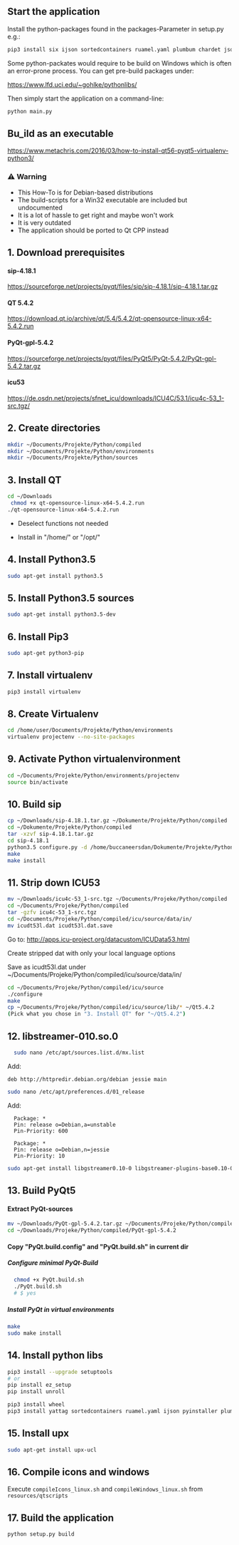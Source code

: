 
## Start the application

Install the python-packages found in the packages-Parameter in setup.py e.g.:
```bash
pip3 install six ijson sortedcontainers ruamel.yaml plumbum chardet json pathlib typing PyQt5
```

Some python-packates would require to be build on Windows which is often an error-prone process. You can get pre-build packages under:

https://www.lfd.uci.edu/~gohlke/pythonlibs/  

Then simply start the application on a command-line: 
```bash
python main.py
```
## Bu_ild as an executable

https://www.metachris.com/2016/03/how-to-install-qt56-pyqt5-virtualenv-python3/

### ⚠️ Warning

* This How-To is for Debian-based distributions
* The build-scripts for a Win32 executable are included but undocumented 
* It is a lot of hassle to get right and maybe won't work
* It is very outdated
* The application should be ported to Qt CPP instead

## 1. Download prerequisites

#### sip-4.18.1
https://sourceforge.net/projects/pyqt/files/sip/sip-4.18.1/sip-4.18.1.tar.gz


#### QT 5.4.2
https://download.qt.io/archive/qt/5.4/5.4.2/qt-opensource-linux-x64-5.4.2.run


#### PyQt-gpl-5.4.2
https://sourceforge.net/projects/pyqt/files/PyQt5/PyQt-5.4.2/PyQt-gpl-5.4.2.tar.gz

#### icu53
https://de.osdn.net/projects/sfnet_icu/downloads/ICU4C/53.1/icu4c-53_1-src.tgz/


## 2. Create directories
```bash
mkdir ~/Documents/Projekte/Python/compiled
mkdir ~/Documents/Projekte/Python/environments
mkdir ~/Documents/Projekte/Python/sources
```

## 3. Install QT

```bash
cd ~/Downloads
 chmod +x qt-opensource-linux-x64-5.4.2.run
./qt-opensource-linux-x64-5.4.2.run
```

* Deselect functions not needed

* Install in "/home/<user>" or "/opt/"


## 4. Install Python3.5
```bash
sudo apt-get install python3.5
```

## 5. Install Python3.5 sources
```bash
sudo apt-get install python3.5-dev
```

## 6. Install Pip3
```bash
sudo apt-get python3-pip
```

## 7. Install virtualenv
```bash
pip3 install virtualenv
```

## 8. Create Virtualenv
```bash
cd /home/user/Documents/Projekte/Python/environments
virtualenv projectenv --no-site-packages
```

## 9. Activate Python virtualenvironment
```bash
cd ~/Documents/Projekte/Python/environments/projectenv
source bin/activate
```

## 10. Build sip
```bash
cp ~/Downloads/sip-4.18.1.tar.gz ~/Dokumente/Projekte/Python/compiled
cd ~/Dokumente/Projekte/Python/compiled
tar -xzvf sip-4.18.1.tar.gz
cd sip-4.18.1
python3.5 configure.py -d /home/buccaneersdan/Dokumente/Projekte/Python/environments/ChanManEnv/lib/python3.5/site-packages/
make
make install
```

## 11. Strip down ICU53
```bash
mv ~/Downloads/icu4c-53_1-src.tgz ~/Documents/Projeke/Python/compiled
cd ~/Documents/Projeke/Python/compiled
tar -gzfv icu4c-53_1-src.tgz
cd ~/Documents/Projeke/Python/compiled/icu/source/data/in/
mv icudt53l.dat icudt53l.dat.save
```

Go to: http://apps.icu-project.org/datacustom/ICUData53.html

Create stripped dat with only your local language options

Save as icudt53l.dat under ~/Documents/Projeke/Python/compiled/icu/source/data/in/
```bash
cd ~/Documents/Projeke/Python/compiled/icu/source
./configure
make
cp ~/Documents/Projeke/Python/compiled/icu/source/lib/* ~/Qt5.4.2
(Pick what you chose in "3. Install QT" for "~/Qt5.4.2")
```

## 12. libstreamer-010.so.0
```bash
  sudo nano /etc/apt/sources.list.d/mx.list
```

Add:
```
deb http://httpredir.debian.org/debian jessie main
```

```bash
sudo nano /etc/apt/preferences.d/01_release
```
Add:
```
  Package: *
  Pin: release o=Debian,a=unstable
  Pin-Priority: 600

  Package: *
  Pin: release o=Debian,n=jessie
  Pin-Priority: 10
```

```bash
sudo apt-get install libgstreamer0.10-0 libgstreamer-plugins-base0.10-0
```

## 13. Build PyQt5

#### Extract PyQt-sources
  
```bash
mv ~/Downloads/PyQt-gpl-5.4.2.tar.gz ~/Documents/Projeke/Python/compiled
cd ~/Downloads/Projeke/Python/compiled/PyQt-gpl-5.4.2
```

#### Copy "PyQt.build.config" and "PyQt.build.sh" in current dir

##### Configure minimal PyQt-Build

```bash
  chmod +x PyQt.build.sh
  ./PyQt.build.sh
  # $ yes
```

##### Install PyQt in virtual environments
```bash
make
sudo make install
```

## 14. Install python libs

```bash
pip3 install --upgrade setuptools
# or
pip install ez_setup
pip install unroll
```

```bash
pip3 install wheel
pip3 install yattag sortedcontainers ruamel.yaml ijson pyinstaller plumbum chardet six
```

## 15. Install upx
```bash
sudo apt-get install upx-ucl
```

## 16. Compile icons and windows

Execute `compileIcons_linux.sh` and `compileWindows_linux.sh` from `resources/qtscripts`

## 17. Build the application
```bash
python setup.py build
```